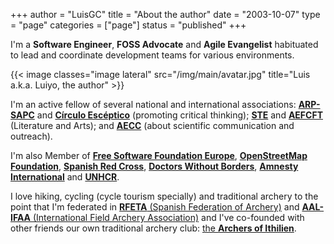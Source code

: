 +++
author = "LuisGC"
title = "About the author"
date = "2003-10-07"
type = "page"
categories = ["page"]
status = "published"
+++

I'm a **Software Engineer**, **FOSS Advocate** and **Agile Evangelist** habituated to lead and coordinate development teams for various environments.

{{< image classes="image lateral" src="/img/main/avatar.jpg" title="Luis a.k.a. Luiyo, the author" >}}

I'm an active fellow of several national and international associations: [**ARP-SAPC**](https://www.escepticos.es/) and [**Círculo Escéptico**](https://circuloesceptico.org/) (promoting critical thinking); [**STE**](http://sociedadtolkien.org/) and [**AEFCFT**](http://www.aefcft.com/) (Literature and Arts); and [**AECC**](https://www.aecomunicacioncientifica.org/) (about scientific communication and outreach).

I'm also Member of [**Free Software Foundation Europe**](https://fsfe.org/), [**OpenStreetMap Foundation**](https://osmfoundation.org/), [**Spanish Red Cross**](https://www.cruzroja.es/), [**Doctors Without Borders**](https://www.msf.es/), [**Amnesty International**](https://www.amnesty.org/es/) and [**UNHCR**](http://www.acnur.org/).

I love hiking, cycling (cycle tourism specially) and traditional archery to the point that I'm federated in [**RFETA** (Spanish Federation of Archery)](https://www.federarco.es/) and [**AAL-IFAA** (International Field Archery Association)](https://ifaa-spain.es/) and I've co-founded with other friends our own traditional archery club: [the **Archers of Ithilien**](http://ithilien.es/).
